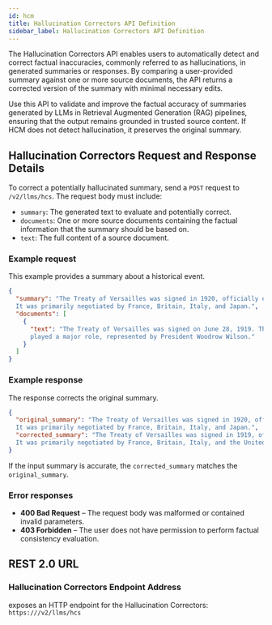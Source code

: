 ```yaml
---
id: hcm
title: Hallucination Correctors API Definition
sidebar_label: Hallucination Correctors API Definition
---
```


The Hallucination Correctors API enables users to automatically 
detect and correct factual inaccuracies, commonly referred to as 
hallucinations, in generated summaries or responses. By comparing a 
user-provided summary against one or more source documents, the API returns a 
corrected version of the summary with minimal necessary edits.

Use this API to validate and improve the factual accuracy of summaries 
generated by LLMs in Retrieval Augmented Generation (RAG) pipelines, ensuring 
that the output remains grounded in trusted source content. If HCM does not 
detect hallucination, it preserves the original summary.


## Hallucination Correctors Request and Response Details

To correct a potentially hallucinated summary, send a `POST` request to 
`/v2/llms/hcs`. The request body must include:
* `summary`: The generated text to evaluate and potentially correct.
* `documents`: One or more source documents containing the factual information that 
  the summary should be based on.
* `text`: The full content of a source document.


### Example request

This example provides a summary about a historical event.

```json
{
  "summary": "The Treaty of Versailles was signed in 1920, officially ending World War I. 
  It was primarily negotiated by France, Britain, Italy, and Japan.",
  "documents": [
    {
      "text": "The Treaty of Versailles was signed on June 28, 1919. The United States 
      played a major role, represented by President Woodrow Wilson."
    }
  ]
}
```
### Example response

The response corrects the original summary.

```json
{
  "original_summary": "The Treaty of Versailles was signed in 1920, officially ending World War I. 
  It was primarily negotiated by France, Britain, Italy, and Japan.",
  "corrected_summary": "The Treaty of Versailles was signed in 1919, officially ending World War I. 
  It was primarily negotiated by France, Britain, Italy, and the United States."
}
```

If the input summary is accurate, the `corrected_summary` matches the `original_summary`.

### Error responses

* **400 Bad Request** – The request body was malformed or contained invalid 
  parameters.
* **403 Forbidden** – The user does not have permission to perform factual 
  consistency evaluation.


## REST 2.0 URL

### Hallucination Correctors Endpoint Address

<Config v="names.product"/> exposes an HTTP endpoint for the Hallucination Correctors:
<code>https://<Config v="domains.rest.indexing"/>/v2/llms/hcs</code>
